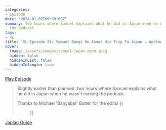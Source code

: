 ```yaml
---
categories:
- Episode
date: "2024-01-07T09:00:00Z"
summary: Two hours where Samuel explains what he did in Japan when he wasn't making
  the podcast.
tags:
- XL
title: 'XL Episode 21: Samuel Bangs On About His Trip To Japan – Apologies In Advance'
cover: 
  image: /assets/images/samuel-japan-zoom.jpeg
  hidden: false
  hiddenInList: false
  hiddenInSingle: true
---
```


[Play Episode](https://www.patreon.com/posts/xl-episode-21-on-96041539)
> Slightly earlier than planned: two hours where Samuel explains what he did in Japan when he wasn't making the podcast.
>
> Thanks to Michael 'Banyabat' Butter for the edits!
{{<figure 
    src="/assets/images/samuel-japan-zoom.jpeg" 
    caption="Image credit: Naeslyn" 
    alt="Samuel Japan Zoom">}}

[Japlan Guide](https://docs.google.com/document/d/1sWrApO8GWgaDXaGGatsZ7ENkFvF6THMLgnYJpOwF8es/edit?usp=drivesdk)